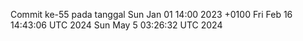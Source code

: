 Commit ke-55 pada tanggal Sun Jan 01 14:00 2023 +0100
Fri Feb 16 14:43:06 UTC 2024
Sun May  5 03:26:32 UTC 2024
